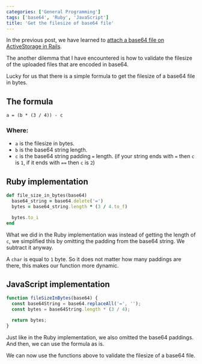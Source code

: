 ```yaml
---
categories: ['General Programming']
tags: ['base64', 'Ruby', 'JavaScript']
title: 'Get the filesize of base64 file'
---
```

In the previous post, we have learned to [attach a base64 file on ActiveStorage in Rails](/posts/attach-base64-file-on-activestorage-rails).

The another dilemma that I have encountered is how to validate the filesize of the uploaded files that are encoded in base64.

Lucky for us that there is a simple formula to get the filesize of a base64 file in bytes.

## The formula
```text
a = (b * (3 / 4)) - c
```

### Where:
* `a` is the filesize in bytes.
* `b` is the base64 string length.
* `c` is the base64 string padding `=` length. (if your string ends with `=` then `c` is `1`, if it ends with `==` then `c` is `2`)

## Ruby implementation
```ruby
def file_size_in_bytes(base64)
  base64_string = base64.delete('=')
  bytes = base64_string.length * (3 / 4.to_f)

  bytes.to_i
end
```

What we did in the Ruby implementation was instead of getting the length of `c`, we simplified this by omitting the padding from the base64 string. We subtract it anyway.

A `char` is equal to `1` byte. So it does not matter how many paddings are there, this makes our function more dynamic.

## JavaScript implementation
```js
function fileSizeInBytes(base64) {
  const base64String = base64.replaceAll('=', '');
  const bytes = base64String.length * (3 / 4);

  return bytes;
}
```

Just like in the Ruby implementation, we also omitted the base64 paddings. And then, we can use the formula as is.

We can now use the functions above to validate the filesize of a base64 file.
